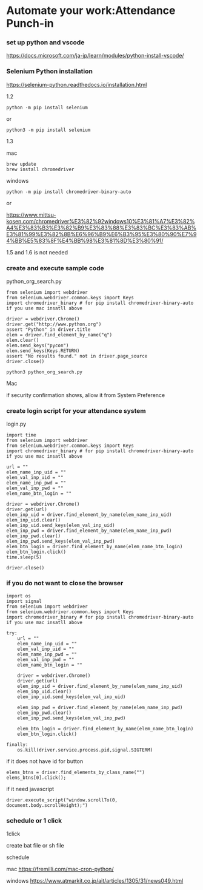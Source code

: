 
# Automate your work:Attendance Punch-in

### set up python and vscode
https://docs.microsoft.com/ja-jp/learn/modules/python-install-vscode/


### Selenium Python installation
https://selenium-python.readthedocs.io/installation.html

1.2

`python -m pip install selenium`

or

`python3 -m pip install selenium`

1.3

mac

```
brew update 
brew install chromedriver
```

windows

`python -m pip install chromedriver-binary-auto`

or 

https://www.mittsu-kosen.com/chromedriver%E3%82%92windows10%E3%81%A7%E3%82%A4%E3%83%B3%E3%82%B9%E3%83%88%E3%83%BC%E3%83%AB%E3%81%99%E3%82%8B%E6%96%B9%E6%B3%95%E3%80%90%E7%94%BB%E5%83%8F%E4%BB%98%E3%81%8D%E3%80%91/

1.5 and 1.6 is not needed

###  create and execute sample code

python_org_search.py

```
from selenium import webdriver
from selenium.webdriver.common.keys import Keys
import chromedriver_binary # for pip install chromedriver-binary-auto if you use mac insatll above

driver = webdriver.Chrome()
driver.get("http://www.python.org")
assert "Python" in driver.title
elem = driver.find_element_by_name("q") 
elem.clear()
elem.send_keys("pycon")
elem.send_keys(Keys.RETURN)
assert "No results found." not in driver.page_source
driver.close()
```

`python3 python_org_search.py`

Mac

if security confirmation shows, allow it from System Preference

### create login script for your attendance  system

login.py

```
import time
from selenium import webdriver
from selenium.webdriver.common.keys import Keys
import chromedriver_binary # for pip install chromedriver-binary-auto if you use mac insatll above

url = ""
elem_name_inp_uid = ""
elem_val_inp_uid = ""
elem_name_inp_pwd = ""
elem_val_inp_pwd = ""
elem_name_btn_login = ""

driver = webdriver.Chrome()
driver.get(url)
elem_inp_uid = driver.find_element_by_name(elem_name_inp_uid) 
elem_inp_uid.clear()
elem_inp_uid.send_keys(elem_val_inp_uid)
elem_inp_pwd = driver.find_element_by_name(elem_name_inp_pwd)
elem_inp_pwd.clear()
elem_inp_pwd.send_keys(elem_val_inp_pwd)
elem_btn_login = driver.find_element_by_name(elem_name_btn_login)
elem_btn_login.click()
time.sleep(5)

driver.close()

```

### if you do not want to close the browser

```
import os
import signal
from selenium import webdriver
from selenium.webdriver.common.keys import Keys
import chromedriver_binary # for pip install chromedriver-binary-auto if you use mac insatll above

try:
    url = ""
    elem_name_inp_uid = ""
    elem_val_inp_uid = ""
    elem_name_inp_pwd = ""
    elem_val_inp_pwd = ""
    elem_name_btn_login = ""

    driver = webdriver.Chrome()
    driver.get(url)
    elem_inp_uid = driver.find_element_by_name(elem_name_inp_uid) 
    elem_inp_uid.clear()
    elem_inp_uid.send_keys(elem_val_inp_uid)

    elem_inp_pwd = driver.find_element_by_name(elem_name_inp_pwd)
    elem_inp_pwd.clear()
    elem_inp_pwd.send_keys(elem_val_inp_pwd)

    elem_btn_login = driver.find_element_by_name(elem_name_btn_login)
    elem_btn_login.click()
    
finally:
    os.kill(driver.service.process.pid,signal.SIGTERM) 

```

if it does not have id for button

```
elems_btns = driver.find_elements_by_class_name("")
elems_btns[0].click();

```

if it need javascript

```
driver.execute_script("window.scrollTo(0, document.body.scrollHeight);")
```

### schedule or 1 click

1click 

create bat file or sh file

schedule

mac
https://fremilli.com/mac-cron-python/

windows
https://www.atmarkit.co.jp/ait/articles/1305/31/news049.html
